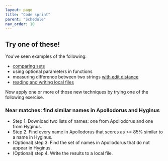 ```yaml
---
layout: page
title: "Code sprint"
parent: "Schedule"
nav_order: 10
---
```



## Try one of these!

You've seen examples of the following:

- [comparing sets](../../julia/extending/compare-sets.html)
- using optional parameters in functions
- measuring difference between two strings [with edit distance](../../julia/extending/fuzzy-matching.html)
- [reading and writing local files](../../julia/extending/fileio.html)

Now apply one or more of those new techniques by trying one of the  following exercise.


### Near matches: find similar names in Apollodorus and Hyginus


- Step 1. Download two lists of names: one from Apollodorus and one from Hyginus. 
- Step 2. Find every name in Apollodorus that scores as >= 85% similar to a name in Hyginus.
- (Optional) step 3. Find the set of names in Apollodorus that do not appear in Hyginus.
- (Optional) step 4. Write the results to a local file.



